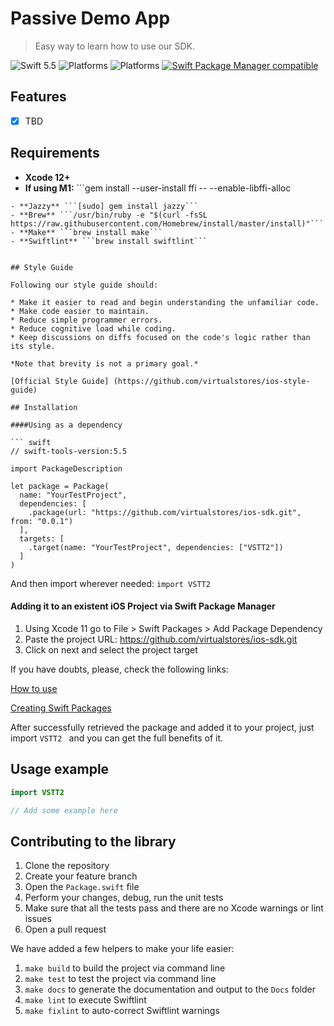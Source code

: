 # Passive Demo App

> Easy way to learn how to use our SDK.

![Swift 5.5](https://img.shields.io/badge/Swift-5.5-orange.svg)
![Platforms](https://img.shields.io/badge/Xcode-12-orange.svg?style=flat)
![Platforms](https://img.shields.io/badge/platform-iOS-orange.svg?style=flat)
[![Swift Package Manager compatible](https://img.shields.io/badge/Swift%20Package%20Manager-compatible-orange.svg)](https://github.com/apple/swift-package-manager)

## Features

- [x] TBD

## Requirements

- **Xcode 12+**
- **If using M1:** ```gem install --user-install ffi -- --enable-libffi-alloc
```
- **Jazzy** ```[sudo] gem install jazzy```
- **Brew** ```/usr/bin/ruby -e "$(curl -fsSL https://raw.githubusercontent.com/Homebrew/install/master/install)"```
- **Make** ```brew install make```
- **Swiftlint** ```brew install swiftlint```


## Style Guide

Following our style guide should:

* Make it easier to read and begin understanding the unfamiliar code.
* Make code easier to maintain.
* Reduce simple programmer errors.
* Reduce cognitive load while coding.
* Keep discussions on diffs focused on the code's logic rather than its style.

*Note that brevity is not a primary goal.*

[Official Style Guide] (https://github.com/virtualstores/ios-style-guide)

## Installation

####Using as a dependency

``` swift
// swift-tools-version:5.5

import PackageDescription

let package = Package(
  name: "YourTestProject",
  dependencies: [
    .package(url: "https://github.com/virtualstores/ios-sdk.git", from: "0.0.1")
  ],
  targets: [
    .target(name: "YourTestProject", dependencies: ["VSTT2"])
  ]
)
```
And then import wherever needed: ```import VSTT2 ```

#### Adding it to an existent iOS Project via Swift Package Manager

1. Using Xcode 11 go to File > Swift Packages > Add Package Dependency
2. Paste the project URL: https://github.com/virtualstores/ios-sdk.git
3. Click on next and select the project target

If you have doubts, please, check the following links:

[How to use](https://developer.apple.com/videos/play/wwdc2019/408/)

[Creating Swift Packages](https://developer.apple.com/videos/play/wwdc2019/410/)

After successfully retrieved the package and added it to your project, just import `VSTT2 ` and you can get the full benefits of it.


## Usage example

```swift
import VSTT2

// Add some example here
```

## Contributing to the library

1. Clone the repository
2. Create your feature branch
3. Open the `Package.swift` file
4. Perform your changes, debug, run the unit tests
5. Make sure that all the tests pass and there are no Xcode warnings or lint issues
6. Open a pull request

We have added a few helpers to make your life easier:

1. ```make build``` to build the project via command line
2. ```make test``` to test the project via command line
3. ```make docs``` to generate the documentation and output to the `Docs` folder
4. ```make lint``` to execute Swiftlint
5. ```make fixlint``` to auto-correct Swiftlint warnings
